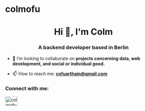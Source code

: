 # colmofu

<h1 align="center">Hi 👋, I'm Colm</h1>
<h3 align="center">A backend developer based in Berlin</h3>

- 👯 I’m looking to collaborate on **projects concerning data, web development, and social or individual good.**

- 📫 How to reach me: **cofuarthain@gmail.com**

<h3 align="left">Connect with me:</h3>
<p align="left">
<a href="https://linkedin.com/in/colm-ofuarthain" target="blank"><img align="center" src="https://raw.githubusercontent.com/rahuldkjain/github-profile-readme-generator/master/src/images/icons/Social/linked-in-alt.svg" alt="colmofuarthain" height="30" width="40" /></a>

